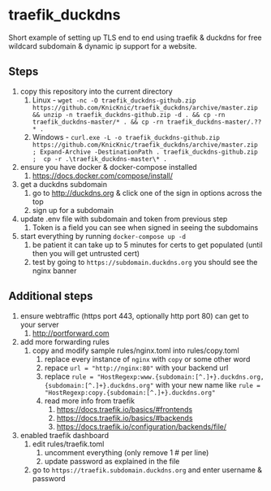 # traefik_duckdns
Short example of setting up TLS end to end using traefik & duckdns for free wildcard subdomain & dynamic ip support for a website.

## Steps
1. copy this repository into the current directory
    1. Linux - `wget -nc -O traefik_duckdns-github.zip https://github.com/KnicKnic/traefik_duckdns/archive/master.zip && unzip -n traefik_duckdns-github.zip -d . && cp -rn traefik_duckdns-master/* . && cp -rn traefik_duckdns-master/.??* .` 
    1. Windows - `curl.exe -L -o traefik_duckdns-github.zip https://github.com/KnicKnic/traefik_duckdns/archive/master.zip ;
 Expand-Archive -DestinationPath . traefik_duckdns-github.zip ;  cp -r .\traefik_duckdns-master\* .`
1. ensure you have docker & docker-compose installed
    1. https://docs.docker.com/compose/install/
1. get a duckdns subdomain
    1. go to http://duckdns.org & click one of the sign in options across the top
    1. sign up for a subdomain
1. update .env file with subdomain and token from previous step
    1. Token is a field you can see when signed in seeing the subdomains
1. start everything by running `docker-compose up -d`
    1. be patient it can take up to 5 minutes for certs to get populated (until then you will get untrusted cert)
    1. test by going to `https://subdomain.duckdns.org` you should see the nginx banner

## Additional steps
1. ensure webtraffic (https port 443, optionally http port 80) can get to your server
    1. http://portforward.com
1. add more forwarding rules
    1. copy and modify sample rules/nginx.toml into rules/copy.toml
        1. replace every instance of `nginx` with `copy` or some other word
        1. repace `url = "http://nginx:80"` with your backend url
        1. replace `rule = "HostRegexp:www.{subdomain:[^.]+}.duckdns.org,{subdomain:[^.]+}.duckdns.org"` with your new name like `rule = "HostRegexp:copy.{subdomain:[^.]+}.duckdns.org"`
        1. read more info from traefik 
            1. https://docs.traefik.io/basics/#frontends
            1. https://docs.traefik.io/basics/#backends
            1. https://docs.traefik.io/configuration/backends/file/
1. enabled traefik dashboard
    1. edit rules/traefik.toml
        1. uncomment everything (only remove 1 # per line)
        1. update password as explained in the file
    1. go to `https://traefik.subdomain.duckdns.org` and enter username & password
    
